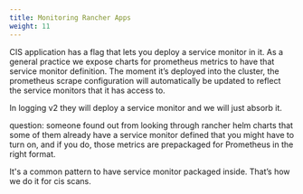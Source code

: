 ```yaml
---
title: Monitoring Rancher Apps
weight: 11
---
```


CIS application has a flag that lets you deploy a service monitor in it. As a general practice we expose charts for prometheus metrics to have that service monitor definition. The moment it’s deployed into the cluster, the prometheus scrape configuration will automatically be updated to reflect the service monitors that it has access to.

In logging v2 they will deploy a service monitor and we will just absorb it.


question: someone found out from looking through rancher helm charts that some of them already have a service monitor defined that you might have to turn on, and if you do, those metrics are prepackaged for Prometheus in the right format. 

It's a common pattern to have service monitor packaged inside. That’s how we do it for cis scans.